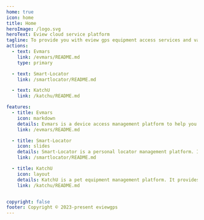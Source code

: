 ```yaml
---
home: true
icon: home
title: Home
heroImage: /logo.svg
heroText: Eview cloud service platform
tagline: To provide you with eview gps equipment access services and value-added services.
actions:
  - text: Evmars
    link: /evmars/README.md
    type: primary

  - text: Smart-Locator
    link: /smartlocator/README.md

  - text: KatchU
    link: /katchu/README.md

features:
  - title: Evmars
    icon: markdown
    details: Evmars is a device access management platform to help you manage eview gps devices. It is based on the basic platform of the Internet of Things, and can provide various APIs, which can help you quickly establish related business systems. 
    link: /evmars/README.md

  - title: Smart-Locator
    icon: slides
    details: Smart-Locator is a personal locator management platform. It consists of hardware equipment, software services and data management system. Users can view the position and trajectory of the target in real time through the mobile APP or web page, and can also set up fences, alarm and other functions.
    link: /smartlocator/README.md

  - title: KatchU
    icon: layout
    details: KatchU is a pet equipment management platform. It provides a variety of pet-related services, such as pet medical care, pet feeding advice, pet foster care, pet training, pet matching, pet supplies sales and so on.
    link: /katchu/README.md


copyright: false
footer: Copyright © 2023-present eviewgps 
---
```



